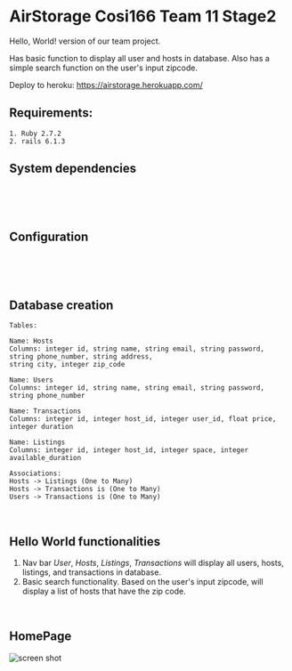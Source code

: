 # AirStorage Cosi166 Team 11 Stage2

Hello, World! version of our team project.

Has  basic function to display all user and hosts in database. Also has a simple search function on the user's input zipcode.

Deploy to heroku: https://airstorage.herokuapp.com/

## Requirements: 
    1. Ruby 2.7.2
    2. rails 6.1.3

## System dependencies
<br>
<br>
<br>

## Configuration
<br>
<br>
<br>


## Database creation
    Tables:
    
    Name: Hosts 
    Columns: integer id, string name, string email, string password, string phone_number, string address, 
    string city, integer zip_code

    Name: Users 
    Columns: integer id, string name, string email, string password, string phone_number

    Name: Transactions
    Columns: integer id, integer host_id, integer user_id, float price, integer duration

    Name: Listings
    Columns: integer id, integer host_id, integer space, integer available_duration

    Associations:
    Hosts -> Listings (One to Many)
    Hosts -> Transactions is (One to Many)
    Users -> Transactions is (One to Many)
<br>

## Hello World functionalities
1. Nav bar _User_, _Hosts_, _Listings_, _Transactions_ will display all users, hosts, listings, and transactions in database.
2. Basic search functionality. Based on the user's input zipcode, will display a list of hosts that have the zip code.
<br>

## HomePage
![screen shot](Home.png)
